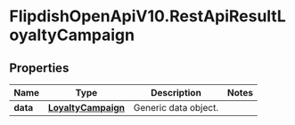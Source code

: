 # FlipdishOpenApiV10.RestApiResultLoyaltyCampaign

## Properties
Name | Type | Description | Notes
------------ | ------------- | ------------- | -------------
**data** | [**LoyaltyCampaign**](LoyaltyCampaign.md) | Generic data object. | 


